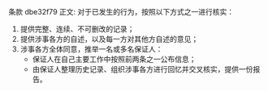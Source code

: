 条款 dbe32f79 正文:
 对于已发生的行为，按照以下方式之一进行核实：
1. 提供完整、连续、不可删改的记录；
2. 提供涉事各方的自述，以及每一方对其他方自述的意见；
3. 涉事各方全体同意，推举一名或多名保证人：
    - 保证人在自己主要工作中按照前两条之一公布信息；
    - 由保证人整理历史记录、组织涉事各方进行回忆并交叉核实，提供一份报告。
